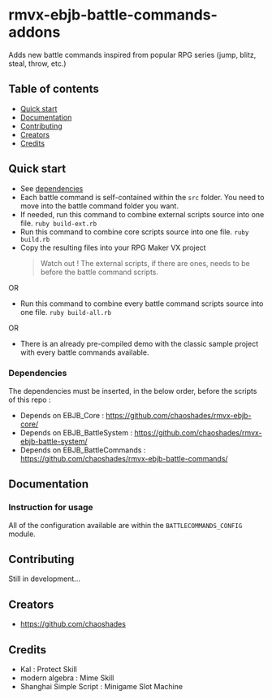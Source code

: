 # rmvx-ebjb-battle-commands-addons
Adds new battle commands inspired from popular RPG series (jump, blitz, steal, throw, etc.)

## Table of contents

- [Quick start](#quick-start)
- [Documentation](#documentation)
- [Contributing](#contributing)
- [Creators](#creators)
- [Credits](#credits)

## Quick start

- See [dependencies](#dependencies)
- Each battle command is self-contained within the `src` folder. You need to move into the battle command folder you want.
- If needed, run this command to combine external scripts source into one file. `ruby build-ext.rb`
- Run this command to combine core scripts source into one file. `ruby build.rb`
- Copy the resulting files into your RPG Maker VX project 
  > Watch out ! The external scripts, if there are ones, needs to be before the battle command scripts.

OR

- Run this command to combine every battle command scripts source into one file. `ruby build-all.rb`

OR

- There is an already pre-compiled demo with the classic sample project with every battle commands available.

### Dependencies

The dependencies must be inserted, in the below order, before the scripts of this repo :

- Depends on EBJB_Core : <https://github.com/chaoshades/rmvx-ebjb-core/>
- Depends on EBJB_BattleSystem : <https://github.com/chaoshades/rmvx-ebjb-battle-system/>
- Depends on EBJB_BattleCommands : <https://github.com/chaoshades/rmvx-ebjb-battle-commands/>

## Documentation

### Instruction for usage

All of the configuration available are within the `BATTLECOMMANDS_CONFIG` module.

## Contributing

Still in development...

## Creators

- <https://github.com/chaoshades>

## Credits 

- Kal : Protect Skill
- modern algebra : Mime Skill
- Shanghai Simple Script : Minigame Slot Machine

